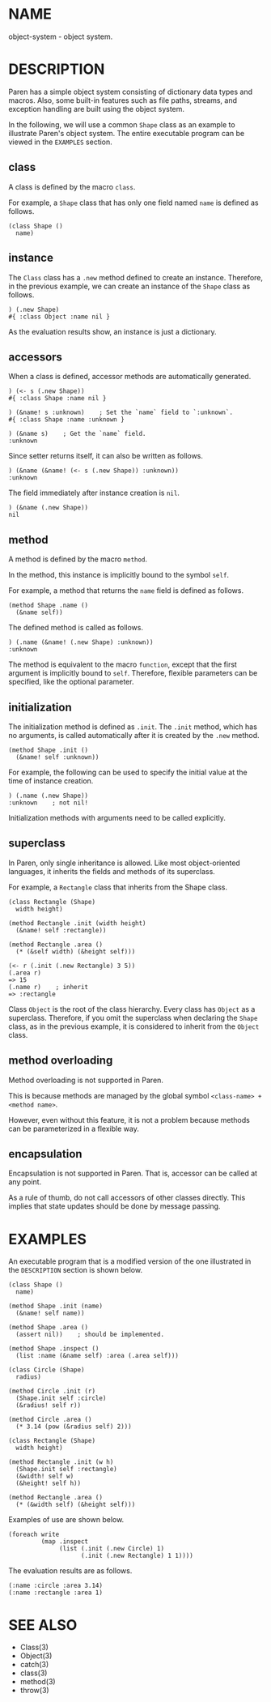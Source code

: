 # NAME
object-system - object system.

# DESCRIPTION
Paren has a simple object system consisting of dictionary data types and macros. Also, some built-in features such as file paths, streams, and exception handling are built using the object system.

In the following, we will use a common `Shape` class as an example to illustrate Paren's object system. The entire executable program can be viewed in the `EXAMPLES` section.

## class
A class is defined by the macro `class`.

For example, a `Shape` class that has only one field named `name` is defined as follows.

    (class Shape ()
      name)

## instance
The `Class` class has a `.new` method defined to create an instance. Therefore, in the previous example, we can create an instance of the `Shape` class as follows.

    ) (.new Shape)
    #{ :class Object :name nil }

As the evaluation results show, an instance is just a dictionary.

## accessors
When a class is defined, accessor methods are automatically generated.

    ) (<- s (.new Shape))
    #{ :class Shape :name nil }
    
    ) (&name! s :unknown)    ; Set the `name` field to `:unknown`.
    #{ :class Shape :name :unknown }
    
    ) (&name s)    ; Get the `name` field.
    :unknown

Since setter returns itself, it can also be written as follows.

    ) (&name (&name! (<- s (.new Shape)) :unknown))
    :unknown

The field immediately after instance creation is `nil`.

    ) (&name (.new Shape))
    nil

## method
A method is defined by the macro `method`.

In the method, this instance is implicitly bound to the symbol `self`.

For example, a method that returns the `name` field is defined as follows.

    (method Shape .name ()
      (&name self))

The defined method is called as follows.

    ) (.name (&name! (.new Shape) :unknown))
    :unknown

The method is equivalent to the macro `function`, except that the first argument is implicitly bound to `self`. Therefore, flexible parameters can be specified, like the optional parameter.

## initialization
The initialization method is defined as `.init`. The `.init` method, which has no arguments, is called automatically after it is created by the `.new` method.

    (method Shape .init ()
      (&name! self :unknown))

For example, the following can be used to specify the initial value at the time of instance creation.

    ) (.name (.new Shape))
    :unknown    ; not nil!

Initialization methods with arguments need to be called explicitly.

## superclass
In Paren, only single inheritance is allowed.  Like most object-oriented languages, it inherits the fields and methods of its superclass.

For example, a `Rectangle` class that inherits from the Shape class.

    (class Rectangle (Shape)
      width height)
    
    (method Rectangle .init (width height)
      (&name! self :rectangle))
    
    (method Rectangle .area ()
      (* (&self width) (&height self)))
    
    (<- r (.init (.new Rectangle) 3 5))
    (.area r)
    => 15
    (.name r)    ; inherit
    => :rectangle

Class `Object` is the root of the class hierarchy. Every class has `Object` as a superclass. Therefore, if you omit the superclass when declaring the `Shape` class, as in the previous example, it is considered to inherit from the `Object` class.

## method overloading
Method overloading is not supported in Paren.

This is because methods are managed by the global symbol `<class-name> + <method name>`.

However, even without this feature, it is not a problem because methods can be parameterized in a flexible way.

## encapsulation
Encapsulation is not supported in Paren. That is, accessor can be called at any point.

As a rule of thumb, do not call accessors of other classes directly. This implies that state updates should be done by message passing.

# EXAMPLES
An executable program that is a modified version of the one illustrated in the `DESCRIPTION` section is shown below.

    (class Shape ()
      name)
    
    (method Shape .init (name)
      (&name! self name))
    
    (method Shape .area ()
      (assert nil))    ; should be implemented.
    
    (method Shape .inspect ()
      (list :name (&name self) :area (.area self)))
    
    (class Circle (Shape)
      radius)
    
    (method Circle .init (r)
      (Shape.init self :circle)
      (&radius! self r))
    
    (method Circle .area ()
      (* 3.14 (pow (&radius self) 2)))
    
    (class Rectangle (Shape)
      width height)
    
    (method Rectangle .init (w h)
      (Shape.init self :rectangle)
      (&width! self w)
      (&height! self h))
    
    (method Rectangle .area ()
      (* (&width self) (&height self)))

Examples of use are shown below.

    (foreach write
             (map .inspect
                  (list (.init (.new Circle) 1)
                        (.init (.new Rectangle) 1 1))))

The evaluation results are as follows.

    (:name :circle :area 3.14)
    (:name :rectangle :area 1)

# SEE ALSO
- Class(3)
- Object(3)
- catch(3)
- class(3)
- method(3)
- throw(3)

